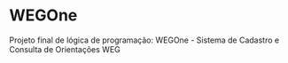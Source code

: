 # WEGOne
Projeto final de lógica de programação: WEGOne - Sistema de Cadastro e Consulta de Orientações WEG
